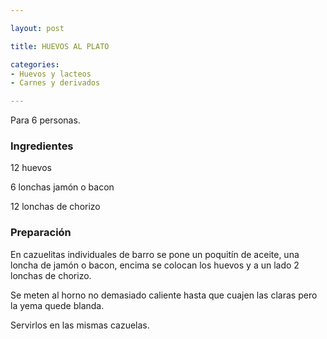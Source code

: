 ```yaml
---

layout: post

title: HUEVOS AL PLATO

categories:
- Huevos y lacteos
- Carnes y derivados

---
```


Para 6 personas.

<h3>Ingredientes</h3>

12 huevos

6 lonchas jamón o bacon

12 lonchas de chorizo

<h3>Preparación</h3>

En cazuelitas individuales de barro se pone un poquitín de aceite, una loncha de jamón o bacon, encima se colocan los huevos y a un lado 2 lonchas de chorizo.

Se meten al horno no demasiado caliente hasta que cuajen las claras pero la yema quede blanda.

Servirlos en las mismas cazuelas.